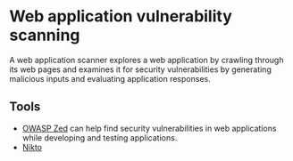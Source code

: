 # Web application vulnerability scanning 

A web application scanner explores a web application by crawling through its web pages and examines it for security vulnerabilities by generating malicious inputs and evaluating application responses. 

## Tools

* [OWASP Zed](https://www.owasp.org/index.php/OWASP_Zed_Attack_Proxy_Project) can help find security vulnerabilities in web applications while developing and testing applications. 
* [Nikto](../../../resources/cheatsheets/Nikto-cheatsheet.md)
